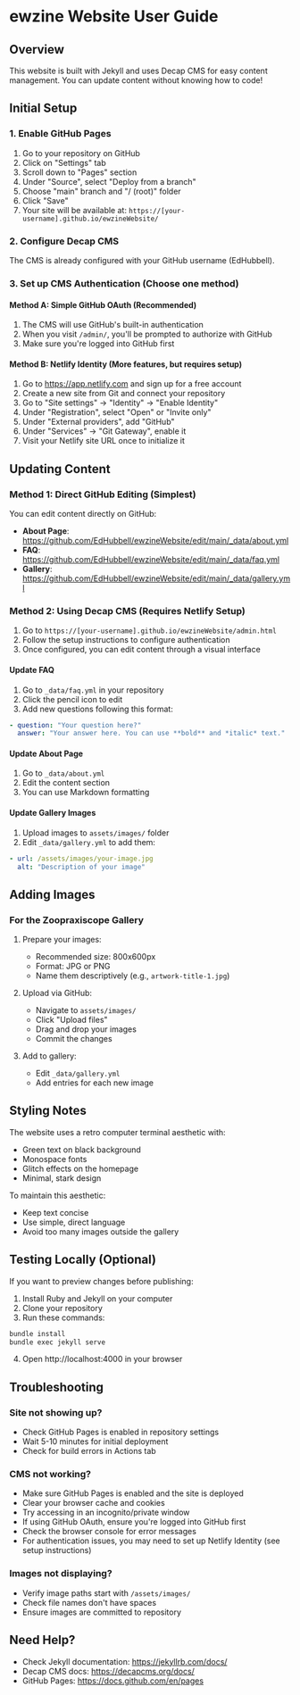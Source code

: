 # ewzine Website User Guide

## Overview
This website is built with Jekyll and uses Decap CMS for easy content management. You can update content without knowing how to code!

## Initial Setup

### 1. Enable GitHub Pages
1. Go to your repository on GitHub
2. Click on "Settings" tab
3. Scroll down to "Pages" section
4. Under "Source", select "Deploy from a branch"
5. Choose "main" branch and "/ (root)" folder
6. Click "Save"
7. Your site will be available at: `https://[your-username].github.io/ewzineWebsite/`

### 2. Configure Decap CMS
The CMS is already configured with your GitHub username (EdHubbell).

### 3. Set up CMS Authentication (Choose one method)

#### Method A: Simple GitHub OAuth (Recommended)
1. The CMS will use GitHub's built-in authentication
2. When you visit `/admin/`, you'll be prompted to authorize with GitHub
3. Make sure you're logged into GitHub first

#### Method B: Netlify Identity (More features, but requires setup)
1. Go to https://app.netlify.com and sign up for a free account
2. Create a new site from Git and connect your repository
3. Go to "Site settings" → "Identity" → "Enable Identity"
4. Under "Registration", select "Open" or "Invite only"
5. Under "External providers", add "GitHub"
6. Under "Services" → "Git Gateway", enable it
7. Visit your Netlify site URL once to initialize it

## Updating Content

### Method 1: Direct GitHub Editing (Simplest)
You can edit content directly on GitHub:
- **About Page**: https://github.com/EdHubbell/ewzineWebsite/edit/main/_data/about.yml
- **FAQ**: https://github.com/EdHubbell/ewzineWebsite/edit/main/_data/faq.yml  
- **Gallery**: https://github.com/EdHubbell/ewzineWebsite/edit/main/_data/gallery.yml

### Method 2: Using Decap CMS (Requires Netlify Setup)
1. Go to `https://[your-username].github.io/ewzineWebsite/admin.html`
2. Follow the setup instructions to configure authentication
3. Once configured, you can edit content through a visual interface

#### Update FAQ
1. Go to `_data/faq.yml` in your repository
2. Click the pencil icon to edit
3. Add new questions following this format:
```yaml
- question: "Your question here?"
  answer: "Your answer here. You can use **bold** and *italic* text."
```

#### Update About Page
1. Go to `_data/about.yml`
2. Edit the content section
3. You can use Markdown formatting

#### Update Gallery Images
1. Upload images to `assets/images/` folder
2. Edit `_data/gallery.yml` to add them:
```yaml
- url: /assets/images/your-image.jpg
  alt: "Description of your image"
```

## Adding Images

### For the Zoopraxiscope Gallery
1. Prepare your images:
   - Recommended size: 800x600px
   - Format: JPG or PNG
   - Name them descriptively (e.g., `artwork-title-1.jpg`)

2. Upload via GitHub:
   - Navigate to `assets/images/`
   - Click "Upload files"
   - Drag and drop your images
   - Commit the changes

3. Add to gallery:
   - Edit `_data/gallery.yml`
   - Add entries for each new image

## Styling Notes

The website uses a retro computer terminal aesthetic with:
- Green text on black background
- Monospace fonts
- Glitch effects on the homepage
- Minimal, stark design

To maintain this aesthetic:
- Keep text concise
- Use simple, direct language
- Avoid too many images outside the gallery

## Testing Locally (Optional)

If you want to preview changes before publishing:

1. Install Ruby and Jekyll on your computer
2. Clone your repository
3. Run these commands:
```bash
bundle install
bundle exec jekyll serve
```
4. Open http://localhost:4000 in your browser

## Troubleshooting

### Site not showing up?
- Check GitHub Pages is enabled in repository settings
- Wait 5-10 minutes for initial deployment
- Check for build errors in Actions tab

### CMS not working?
- Make sure GitHub Pages is enabled and the site is deployed
- Clear your browser cache and cookies
- Try accessing in an incognito/private window
- If using GitHub OAuth, ensure you're logged into GitHub first
- Check the browser console for error messages
- For authentication issues, you may need to set up Netlify Identity (see setup instructions)

### Images not displaying?
- Verify image paths start with `/assets/images/`
- Check file names don't have spaces
- Ensure images are committed to repository

## Need Help?

- Check Jekyll documentation: https://jekyllrb.com/docs/
- Decap CMS docs: https://decapcms.org/docs/
- GitHub Pages: https://docs.github.com/en/pages